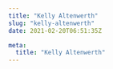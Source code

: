 ```yaml
---
title: "Kelly Altenwerth"
slug: "kelly-altenwerth"
date: 2021-02-20T06:51:35Z

meta:
  title: "Kelly Altenwerth"
---
```


